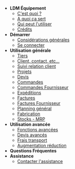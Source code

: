 <!-- docs/_sidebar.md -->

- **LDM Équipement**
  - [C'est quoi ?](/cest_quoi)
  - [A quoi ça sert](/a_quoi_ca_sert)
  - [Qui peut l'utiliser](/qui_peut_utiliser)
  - [Crédits](/credits)
- **Démarrer**
  - [Considérations générales](/considerations_generales)
  - [Se connecter](/se_connecter)
- **Utilisation générale**
  - [Tiers](/tiers)
  - [Client, contact, etc...](/clients)
  - [Suivi relation client](/suivi_relation_clients)
  - [Projets](/projets)
  - [Devis](/devis)
  - [Commandes](/commandes)
  - [Commandes Fournisseur](/commandes_fournisseur)
  - [Expéditions](/expeditions)
  - [Factures](/factures)
  - [Factures Fournisseur](/factures_fournisseurs)
  - [Planning général](/planning_general)
  - [Fabrication](/fabrication)
  - [Stocks - MRP](/stocks_mrp)             
- **Utilisation avancée**
  - [Fonctions avancées](/fonctions_avancees)
  - [Devis avancés](/devis_avances)
  - [Frais transport](/module_frais_transport)
  - [Augmentation réduction](/module_augmentation_reduction)
- **Questions Fréquentes**
- **Assistance**
	- [Contacter l'assistance](/contact_assistance)

	

